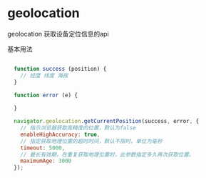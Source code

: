 # geolocation

geolocation 获取设备定位信息的api

基本用法

```javascript

  function success (position) {
    // 经度 纬度 海拔 
  }

  function error (e) {
    
  }

  navigator.geolocation.getCurrentPosition(success, error, {
    // 指示浏览器获取高精度的位置，默认为false
    enableHighAccuracy: true,
    // 指定获取地理位置的超时时间，默认不限时，单位为毫秒
    timeout: 5000,
    // 最长有效期，在重复获取地理位置时，此参数指定多久再次获取位置。
    maximumAge: 3000
  });
```
